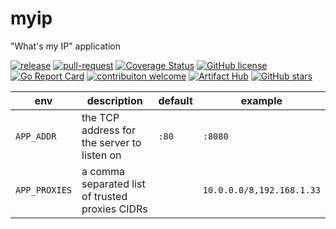 # myip
"What's my IP" application

[![release](https://github.com/kuoss/myip/actions/workflows/release.yml/badge.svg)](hhttps://github.com/kuoss/myip/actions/workflows/release.yml)
[![pull-request](https://github.com/kuoss/myip/actions/workflows/pull-request.yml/badge.svg)](https://github.com/kuoss/myip/actions/workflows/pull-request.yml)
[![Coverage Status](https://coveralls.io/repos/github/kuoss/myip/badge.svg?branch=main)](https://coveralls.io/github/kuoss/myip?branch=main)
[![GitHub license](https://img.shields.io/github/license/kuoss/myip.svg)](https://github.com/kuoss/myip/blob/main/LICENSE)
[![Go Report Card](https://goreportcard.com/badge/github.com/kuoss/myip)](https://goreportcard.com/report/github.com/kuoss/myip)
[![contribuiton welcome](https://img.shields.io/badge/contributions-welcome-orange.svg)](https://github.com/kuoss/myip/blob/main/CONTRIBUTING.md)
[![Artifact Hub](https://img.shields.io/endpoint?url=https://artifacthub.io/badge/repository/kuoss)](https://artifacthub.io/packages/search?org=kuoss)
[![GitHub stars](https://img.shields.io/github/stars/kuoss/myip.svg)](https://github.com/kuoss/myip/stargazers)

env           | description                                     | default | example
------------- | ----------------------------------------------- | ------- | -------
`APP_ADDR`    | the TCP address for the server to listen on     | `:80`   | `:8080`
`APP_PROXIES` | a comma separated list of trusted proxies CIDRs |         | `10.0.0.0/8,192.168.1.33`
